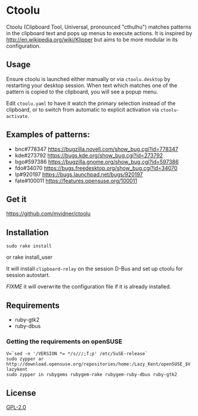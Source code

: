 # Ctoolu

Ctoolu (Clipboard Tool, Universal, pronounced "cthulhu") matches
patterns in the clipboard text and pops up menus to execute actions.
It is inspired by http://en.wikipedia.org/wiki/Klipper but aims to be
more modular in its configuration.

## Usage

Ensure ctoolu is launched either manually or via `ctoolu.desktop` by
restarting your desktop session.  When text which matches one of the
pattern is copied to the clipboard, you will see a popup menu.

Edit `ctoolu.yaml` to have it watch the primary selection instead of
the clipboard, or to switch from automatic to explicit activation via
`ctoolu-activate`.

## Examples of patterns:

- bnc#778347   https://bugzilla.novell.com/show_bug.cgi?id=778347
- kde#273792   https://bugs.kde.org/show_bug.cgi?id=273792
- bgo#597386   https://bugzilla.gnome.org/show_bug.cgi?id=597386
- fdo#34070    https://bugs.freedesktop.org/show_bug.cgi?id=34070
- lp#920197    https://bugs.launchpad.net/bugs/920197
- fate#100011  https://features.opensuse.org/100011

## Get it

https://github.com/mvidner/ctoolu

## Installation

    sudo rake install

or
    rake install_user

It will install `clipboard-relay` on the session D-Bus and set up ctoolu for
session autostart.

*FIXME* it will overwrite the configuration file if it is already installed.

## Requirements

- ruby-gtk2
- ruby-dbus

### Getting the requirements on openSUSE

    V=`sed -n '/VERSION *= */s///;T;p' /etc/SuSE-release`
    sudo zypper ar http://download.opensuse.org/repositories/home:/Lazy_Kent/openSUSE_$V lazykent
    sudo zypper in rubygems rubygem-rake rubygem-ruby-dbus ruby-gtk2

## License

[GPL-2.0](http://www.spdx.org/licenses/GPL-2.0)
